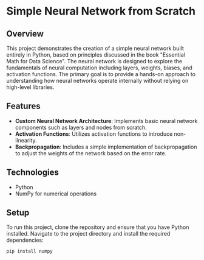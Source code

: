 # Simple Neural Network from Scratch

## Overview
This project demonstrates the creation of a simple neural network built entirely in Python, based on principles discussed in the book "Essential Math for Data Science". The neural network is designed to explore the fundamentals of neural computation including layers, weights, biases, and activation functions. The primary goal is to provide a hands-on approach to understanding how neural networks operate internally without relying on high-level libraries.

## Features
- **Custom Neural Network Architecture**: Implements basic neural network components such as layers and nodes from scratch.
- **Activation Functions**: Utilizes activation functions to introduce non-linearity.
- **Backpropagation**: Includes a simple implementation of backpropagation to adjust the weights of the network based on the error rate.

## Technologies
- Python
- NumPy for numerical operations

## Setup
To run this project, clone the repository and ensure that you have Python installed. Navigate to the project directory and install the required dependencies:
```bash
pip install numpy
